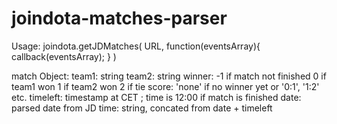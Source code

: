 joindota-matches-parser
=======================

Usage:
joindota.getJDMatches(
  URL, 
  function(eventsArray){
		callback(eventsArray);
  }
)

match Object:
	team1: string
	team2: string
  winner:
    -1 if match not finished
    0 if team1 won
    1 if team2 won 
    2 if tie
  score: 
    'none' if no winner yet
    or '0:1', '1:2' etc.
timeleft: timestamp at CET ; time is 12:00 if match is finished
date: parsed date from JD
time: string, concated from date + timeleft
